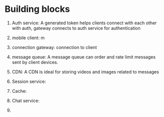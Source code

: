 # Building blocks

1. Auth service:  A generated token helps clients connect with each other with auth, gateway connects to auth service for authentication

2. mobile client: m

3. connection gateway: connection to client

4. message queue: A message queue can order and rate limit messages sent by client devices.

5. CDN: A CDN is ideal for storing videos and images related to messages

6. Session service: 

7. Cache:

8. Chat service:

9. 